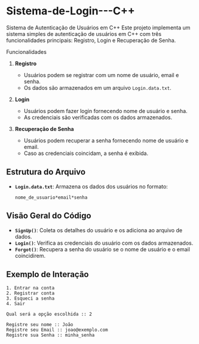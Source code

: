# Sistema-de-Login---C++

Sistema de Autenticação de Usuários em C++
Este projeto implementa um sistema simples de autenticação de usuários em C++ com três funcionalidades principais: Registro, Login e Recuperação de Senha.

Funcionalidades

1. **Registro**
   - Usuários podem se registrar com um nome de usuário, email e senha.
   - Os dados são armazenados em um arquivo `Login.data.txt`.

2. **Login**
   - Usuários podem fazer login fornecendo nome de usuário e senha.
   - As credenciais são verificadas com os dados armazenados.

3. **Recuperação de Senha**
   - Usuários podem recuperar a senha fornecendo nome de usuário e email.
   - Caso as credenciais coincidam, a senha é exibida.

## Estrutura do Arquivo
- **`Login.data.txt`**: Armazena os dados dos usuários no formato:
  ```
  nome_de_usuario*email*senha
  ```

## Visão Geral do Código

- **`SignUp()`**: Coleta os detalhes do usuário e os adiciona ao arquivo de dados.
- **`Login()`**: Verifica as credenciais do usuário com os dados armazenados.
- **`Forgot()`**: Recupera a senha do usuário se o nome de usuário e o email coincidirem.

## Exemplo de Interação
```
1. Entrar na conta
2. Registrar conta
3. Esqueci a senha
4. Sair

Qual será a opção escolhida :: 2

Registre seu nome :: João
Registre seu Email :: joao@exemplo.com
Registre sua Senha :: minha_senha
```




